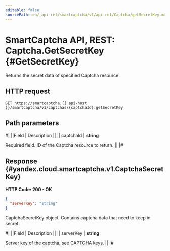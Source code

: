 ```yaml
---
editable: false
sourcePath: en/_api-ref/smartcaptcha/v1/api-ref/Captcha/getSecretKey.md
---
```


# SmartCaptcha API, REST: Captcha.GetSecretKey {#GetSecretKey}

Returns the secret data of specified Captcha resource.

## HTTP request

```
GET https://smartcaptcha.{{ api-host }}/smartcaptcha/v1/captchas/{captchaId}:getSecretKey
```

## Path parameters

#|
||Field | Description ||
|| captchaId | **string**

Required field. ID of the Captcha resource to return. ||
|#

## Response {#yandex.cloud.smartcaptcha.v1.CaptchaSecretKey}

**HTTP Code: 200 - OK**

```json
{
  "serverKey": "string"
}
```

CaptchaSecretKey object. Contains captcha data that need to keep in secret.

#|
||Field | Description ||
|| serverKey | **string**

Server key of the captcha, see [CAPTCHA keys](/docs/smartcaptcha/concepts/keys). ||
|#